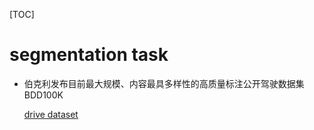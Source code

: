 [TOC]

# segmentation task

- 伯克利发布目前最大规模、内容最具多样性的高质量标注公开驾驶数据集BDD100K

  [drive dataset](https://mp.weixin.qq.com/s?__biz=MzAxMzc2NDAxOQ==&mid=2650367408&idx=3&sn=f0b354fe3a9dc28d2e459d56ab33696f&chksm=8390516cb4e7d87a99455e8531a9b0d9c811b9ed17444717781c6190aa29fb6b5968470df2d9&mpshare=1&scene=23&srcid=0604w9kHVSacAjX8j7PlAW8j#rd)

